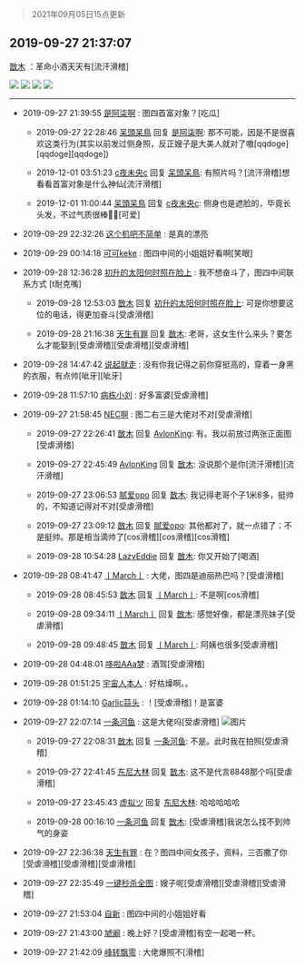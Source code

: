 > 2021年09月05日15点更新
<link rel="stylesheet" href="https://cdn.jsdelivr.net/gh/taotie6/sampleJSON@main/css/photo_show.css">


 ## 2019-09-27 21:37:07 

 [㪚木](https://www.coolapk.com/feed/14028295?shareKey=NTIzMDM1MjY1MmRjNjEzMTc0ZjE~) ：革命小酒天天有[流汗滑稽] 

<div class="album">
<img class="img-item" src="https://image.coolapk.com/feed/2019/0927/21/1081091_820e1f89_1424_2088@800x532.jpeg" />
<img class="img-item" src="https://image.coolapk.com/feed/2019/0927/21/1081091_6bc0a661_1424_209@2736x1824.jpeg" />
<img class="img-item" src="https://image.coolapk.com/feed/2019/0927/21/1081091_233270db_1424_2091@2736x1824.jpeg" />
<img class="img-item" src="https://image.coolapk.com/feed/2019/0927/21/1081091_bff96e10_1424_2093@2736x1824.jpeg" />
</div>

 ------- 

- 2019-09-27 21:39:55 [是阿柒啊](uid=627673) : 图四首富对象？[吃瓜] 

    - 2019-09-27 22:28:46 [呆頭呆鳥](uid=1738314) 回复 [是阿柒啊](uid=627673): 那不可能，因是不是很喜欢这类行为(其实以前发过侧身照，反正嫂子是大美人就对了嗷[qqdoge][qqdoge][qqdoge]) 

    - 2019-12-01 03:51:23 [c夜未央c](uid=2817903) 回复 [呆頭呆鳥](uid=1738314): 有照片吗？[流汗滑稽]想看看首富对象是什么神仙[流汗滑稽] 

    - 2019-12-01 11:00:44 [呆頭呆鳥](uid=1738314) 回复 [c夜未央c](uid=2817903): 侧身也是遮脸的，毕竟长头发，不过气质很棒👍🏻[可爱] 

- 2019-09-29 22:32:26 [这个机吧不简单](uid=1906762) : 是真的漂亮 

- 2019-09-29 00:14:18 [可可keke](uid=2190423) : 图四中间的小姐姐好看啊[笑眼] 

- 2019-09-28 12:36:28 [初升的太阳何时照在脸上](uid=1006547) : 我不想奋斗了，图四中间联系方式 [t耐克嘴] 

    - 2019-09-28 12:53:03 [㪚木](uid=1081091) 回复 [初升的太阳何时照在脸上](uid=1006547): 可是你想要这位的电话，得更加奋斗[受虐滑稽] 

    - 2019-09-28 21:16:38 [天生有罪](uid=1440213) 回复 [㪚木](uid=1081091): 老哥，这女生什么来头？要怎么才能娶到[受虐滑稽][受虐滑稽][受虐滑稽] 

- 2019-09-28 14:47:42 [说起就走](uid=949612) : 没有你我记得之前你穿挺高的，穿着一身黑的衣服，有点帅[呲牙][呲牙] 

- 2019-09-28 11:57:10 [病栋小刘](uid=1558516) : 好多富婆[受虐滑稽] 

- 2019-09-27 21:58:45 [NEC啊](uid=1675332) : 图二右三是大佬对不对[受虐滑稽] 

    - 2019-09-27 22:26:41 [㪚木](uid=1081091) 回复 [AvlonKing](uid=964891): 有。我以前放过两张正面图[受虐滑稽] 

    - 2019-09-27 22:45:49 [AvlonKing](uid=964891) 回复 [㪚木](uid=1081091): 没说那个是你[流汗滑稽][流汗滑稽] 

    - 2019-09-27 23:06:53 [腻爱opo](uid=2148921) 回复 [㪚木](uid=1081091): 我记得老哥个子1米8多，挺帅的，不知道记得对不对[受虐滑稽] 

    - 2019-09-27 23:09:12 [㪚木](uid=1081091) 回复 [腻爱opo](uid=2148921): 其他都对了，就一点错了：不是挺帅。那是相当滴帅了[cos滑稽][cos滑稽][cos滑稽] 

    - 2019-09-28 10:54:28 [LazyEddie](uid=1254742) 回复 [㪚木](uid=1081091): 你又开始了[喝酒] 

- 2019-09-28 08:41:47 [丨March丨](uid=1139702) : 大佬，图四是迪丽热巴吗？[受虐滑稽] 

    - 2019-09-28 08:45:53 [㪚木](uid=1081091) 回复 [丨March丨](uid=1139702): 不是啊[cos滑稽] 

    - 2019-09-28 09:34:11 [丨March丨](uid=1139702) 回复 [㪚木](uid=1081091): 感觉好像，都是漂亮妹子[受虐滑稽] 

    - 2019-09-28 09:48:45 [㪚木](uid=1081091) 回复 [丨March丨](uid=1139702): 阿姨也很多[受虐滑稽] 

- 2019-09-28 04:48:01 [哆啦AAa梦](uid=1756450) : 酒驾[受虐滑稽] 

- 2019-09-28 01:51:25 [宇宙人本人](uid=1597114) : 好枯燥啊。。 

- 2019-09-28 01:14:10 [Garlic蒜头](uid=473445) : ！[受虐滑稽]！是富婆 

- 2019-09-27 22:07:14 [一条河鱼](uid=1797408) : 这是大佬吗[受虐滑稽] ![图片](https://image.coolapk.com/feed/2019/0927/22/1797408_6c1d8f7f_3233_8668@1080x2200.jpeg)

    - 2019-09-27 22:08:31 [㪚木](uid=1081091) 回复 [一条河鱼](uid=1797408): 不是。此时我在拍照[受虐滑稽] 

    - 2019-09-27 22:41:45 [东尼大林](uid=1612569) 回复 [㪚木](uid=1081091): 这不是代言8848那个吗[受虐滑稽] 

    - 2019-09-27 23:45:43 [虚拟ツ](uid=2206660) 回复 [东尼大林](uid=1612569): 哈哈哈哈哈 

    - 2019-09-28 00:16:10 [一条河鱼](uid=1797408) 回复 [㪚木](uid=1081091): [受虐滑稽]我说怎么找不到帅气的身姿 

- 2019-09-27 22:36:38 [天生有罪](uid=1440213) : 在？图四中间女孩子，资料，三否撒了你[受虐滑稽][受虐滑稽][受虐滑稽] 

- 2019-09-27 22:35:49 [一键秒杀全图](uid=1607033) : 嫂子呢[受虐滑稽][受虐滑稽][受虐滑稽] 

- 2019-09-27 21:53:04 [自新](uid=2031956) : 图四中间的小姐姐好看 

- 2019-09-27 21:43:00 [虓阚](uid=1518342) : 晚上好？[受虐滑稽]有空一起喝一杯。 

- 2019-09-27 21:42:09 [峰转飘零](uid=900024) : 大佬爆照不[滑稽] 

